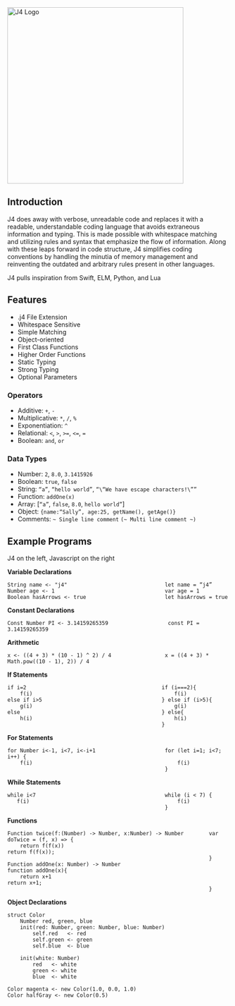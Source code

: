 <img src = "https://user-images.githubusercontent.com/16887042/38399942-3f8f86da-3902-11e8-935e-c2f4446c77b8.png" alt = "J4 Logo" width = 400 />

## Introduction
J4 does away with verbose, unreadable code and replaces it with a readable, understandable coding language that avoids extraneous information and typing. This is made possible with whitespace matching and utilizing rules and syntax that emphasize the flow of information. Along with these leaps forward in code structure, J4 simplifies coding conventions by handling the minutia of memory management and reinventing the outdated and arbitrary rules present in other languages.

J4 pulls inspiration from Swift, ELM, Python, and Lua

## Features
* .j4 File Extension
* Whitespace Sensitive
* Simple Matching
* Object-oriented
* First Class Functions
* Higher Order Functions
* Static Typing
* Strong Typing
* Optional Parameters

### Operators

* Additive: `+`, `-`
* Multiplicative: `*`, `/`, `%`
* Exponentiation: `^`
* Relational: `<`, `>`, `>=`, `<=`, `=`
* Boolean: `and`, `or`

### Data Types

* Number: `2`, `8.0`, `3.1415926`
* Boolean: `true`, `false`
* String: `“a”`, `“hello world”`, `“\“We have escape characters!\””`
* Function: `addOne(x)`
* Array: [`“a”`, `false`, `8.0`, `hello world”`]
* Object: `{name:“Sally”, age:25, getName(), getAge()}`
* Comments: `~ Single line comment`
            `(~ Multi line comment ~)`

## Example Programs
J4 on the left, Javascript on the right

__Variable Declarations__

```
String name <- "j4"                               let name = “j4”
Number age <- 1                                   var age = 1
Boolean hasArrows <- true                         let hasArrows = true
```

__Constant Declarations__

```
Const Number PI <- 3.14159265359                   const PI = 3.14159265359
```

__Arithmetic__

```
x <- ((4 + 3) * (10 - 1) ^ 2) / 4                 x = ((4 + 3) * Math.pow((10 - 1), 2)) / 4
```

__If Statements__

```
if i=2                                           if (i===2){
    f(i)                                             f(i)
else if i>5                                      } else if (i>5){
    g(i)                                             g(i)
else                                             } else{
    h(i)                                             h(i)
                                                 }
```

__For Statements__

```
for Number i<-1, i<7, i<-i+1                      for (let i=1; i<7; i++) {
    f(i)                                              f(i)
                                                  }
```

__While Statements__

```
while i<7                                         while (i < 7) {
   f(i)                                               f(i)
                                                  }
```

__Functions__

```
Function twice(f:(Number) -> Number, x:Number) -> Number        var doTwice = (f, x) => {
    return f(f(x))                                                  return f(f(x));
                                                                }
Function addOne(x: Number) -> Number                            function addOne(x){
    return x+1                                                      return x+1;
                                                                }
```

__Object Declarations__

```
struct Color
    Number red, green, blue
    init(red: Number, green: Number, blue: Number)
        self.red   <- red
        self.green <- green
        self.blue  <- blue

    init(white: Number)
        red   <- white
        green <- white
        blue  <- white

Color magenta <- new Color(1.0, 0.0, 1.0)
Color halfGray <- new Color(0.5)
```
